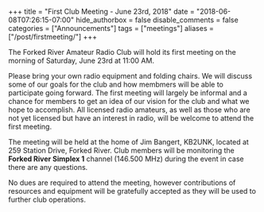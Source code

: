 +++
title = "First Club Meeting - June 23rd, 2018"
date = "2018-06-08T07:26:15-07:00"
hide_authorbox = false
disable_comments = false
categories = ["Announcements"]
tags = ["meetings"]
aliases = ["/post/firstmeeting/"]
+++

The Forked River Amateur Radio Club will hold its first meeting on the morning of Saturday, June 23rd at 11:00 AM.

Please bring your own radio equipment and folding chairs. We will discuss some of our goals for the club and how membmers will be able to participate going forward. The first meeting will largely be informal and a chance for members to get an idea of our vision for the club and what we hope to accomplish. All licensed radio amateurs, as well as those who are not yet licensed but have an interest in radio, will be welcome to attend the first meeting.

The meeting will be held at the home of Jim Bangert, KB2UNK, located at 259 Station Drive, Forked River. Club members will be monitoring the **Forked River Simplex 1** channel (146.500 MHz) during the event in case there are any questions.

No dues are required to attend the meeting, however contributions of resources and equipment will be gratefully accepted as they will be used to further club operations.
